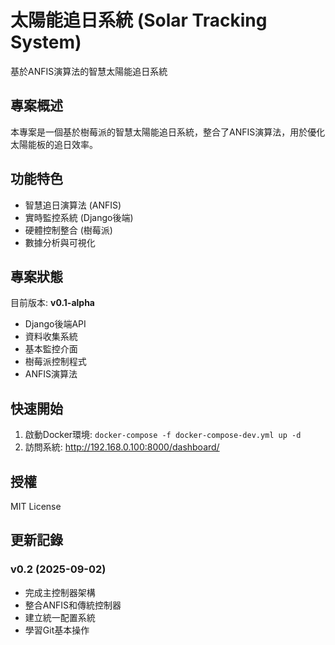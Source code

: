 # 太陽能追日系統 (Solar Tracking System)

基於ANFIS演算法的智慧太陽能追日系統

## 專案概述

本專案是一個基於樹莓派的智慧太陽能追日系統，整合了ANFIS演算法，用於優化太陽能板的追日效率。

## 功能特色

-  智慧追日演算法 (ANFIS)
-  實時監控系統 (Django後端)  
-  硬體控制整合 (樹莓派)
-  數據分析與可視化

## 專案狀態

目前版本: **v0.1-alpha**

-  Django後端API
-  資料收集系統
-  基本監控介面
-  樹莓派控制程式 
-  ANFIS演算法 

## 快速開始

1. 啟動Docker環境: `docker-compose -f docker-compose-dev.yml up -d`
2. 訪問系統: http://192.168.0.100:8000/dashboard/

## 授權

MIT License
## 更新記錄

### v0.2 (2025-09-02)
- 完成主控制器架構
- 整合ANFIS和傳統控制器
- 建立統一配置系統
- 學習Git基本操作